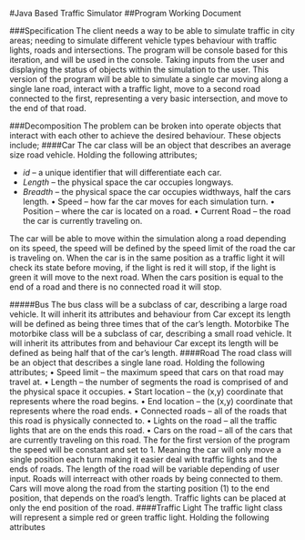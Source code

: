#Java Based Traffic Simulator
##Program Working Document

###Specification
The client needs a way to be able to simulate traffic in city areas; needing to simulate different vehicle types 
behaviour with traffic lights, roads and intersections. The program will be console based for this iteration, and will 
be used in the console. Taking inputs from the user and displaying the status of objects within the simulation to the 
user. This version of the program will be able to simulate a single car moving along a single lane road, interact with 
a traffic light, move to a second road connected to the first, representing a very basic intersection, and move to the 
end of that road.

###Decomposition
The problem can be broken into operate objects that interact with each other to achieve the desired behaviour. 
These objects include;
####Car
The car class will be an object that describes an average size road vehicle. Holding the following attributes; 
- *id* – a unique identifier that will differentiate each car.
- *Length* – the physical space the car occupies longways.
- *Breadth* – the physical space the car occupies widthways, half the cars length.
•	Speed – how far the car moves for each simulation turn.
•	Position – where the car is located on a road.
•	Current Road – the road the car is currently traveling on.

The car will be able to move within the simulation along a road depending on its speed, the speed will be defined by 
the speed limit of the road the car is traveling on. When the car is in the same position as a traffic light it will 
check its state before moving, if the light is red it will stop, if the light is green it will move to the next road. 
When the cars position is equal to the end of a road and there is no connected road it will stop.

#####Bus
The bus class will be a subclass of car, describing a large road vehicle. It will inherit its attributes and behaviour from Car except its length will be defined as being three times that of the car’s length. 
Motorbike
The motorbike class will be a subclass of car, describing a small road vehicle. It will inherit its attributes from and behaviour Car except its length will be defined as being half that of the car’s length. 
####Road
The road class will be an object that describes a single lane road. Holding the following attributes;
•	Speed limit – the maximum speed that cars on that road may travel at.
•	Length – the number of segments the road is comprised of and the physical space it occupies.
•	Start location – the (x,y) coordinate that represents where the road begins.
•	End location – the (x,y) coordinate that represents where the road ends.
•	Connected roads – all of the roads that this road is physically connected to.
•	Lights on the road – all the traffic lights that are on the ends this road.
•	Cars on the road – all of the cars that are currently traveling on this road.
The for the first version of the program the speed will be constant and set to 1. Meaning the car will only move a single position each turn making it easier deal with traffic lights and the ends of roads. The length of the road will be variable depending of user input. Roads will interreact with other roads by being connected to them. Cars will move along the road from the starting position (1) to the end position, that depends on the road’s length. Traffic lights can be placed at only the end position of the road.
####Traffic Light
The traffic light class will represent a simple red or green traffic light. Holding the following attributes
